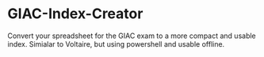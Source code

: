 # GIAC-Index-Creator
Convert your spreadsheet for the GIAC exam to a more compact and usable index. Simialar to Voltaire, but using powershell and usable offline.
